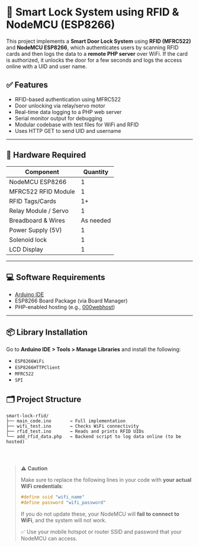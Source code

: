 # 🔐 Smart Lock System using RFID & NodeMCU (ESP8266)

This project implements a **Smart Door Lock System** using **RFID (MFRC522)** and **NodeMCU ESP8266**, which authenticates users by scanning RFID cards and then logs the data to a **remote PHP server** over WiFi. If the card is authorized, it unlocks the door for a few seconds and logs the access online with a UID and user name.


## ✅ Features

- RFID-based authentication using MFRC522
- Door unlocking via relay/servo motor
- Real-time data logging to a PHP web server
- Serial monitor output for debugging
- Modular codebase with test files for WiFi and RFID
- Uses HTTP GET to send UID and username

---

## 🔧 Hardware Required

| Component             | Quantity |
|----------------------|----------|
| NodeMCU ESP8266      | 1        |
| MFRC522 RFID Module  | 1        |
| RFID Tags/Cards      | 1+       |
| Relay Module / Servo | 1        |
| Breadboard & Wires   | As needed |
| Power Supply (5V)    | 1        |
| Solenoid lock        | 1        |
| LCD Display          | 1        |

---

## 💻 Software Requirements

- [Arduino IDE](https://www.arduino.cc/en/software)
- ESP8266 Board Package (via Board Manager)
- PHP-enabled hosting (e.g., [000webhost](https://www.000webhost.com/))

---

## 📦 Library Installation

Go to **Arduino IDE > Tools > Manage Libraries** and install the following:

- `ESP8266WiFi`
- `ESP8266HTTPClient`
- `MFRC522`
- `SPI`



## 🗂️ Project Structure

```plaintext
smart-lock-rfid/
├── main_code.ino       → Full implementation
├── wifi_test.ino       → Checks WiFi connectivity
├── rfid_test.ino       → Reads and prints RFID UIDs
└── add_rfid_data.php   → Backend script to log data online (to be hosted)




```



> ⚠️ **Caution**
>
> Make sure to replace the following lines in your code with **your actual WiFi credentials**:
>
> ```cpp
> #define ssid "wifi_name"
> #define password "wifi_password"
> ```
>
> If you do not update these, your NodeMCU will **fail to connect to WiFi**, and the system will not work.
>
> ✅ Use your mobile hotspot or router SSID and password that your NodeMCU can access.




